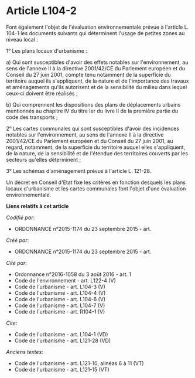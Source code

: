 # Article L104-2

Font également l'objet de l'évaluation environnementale prévue à l'article L. 104-1 les documents suivants qui déterminent
l'usage de petites zones au niveau local : 

1° Les plans locaux d'urbanisme : 

a) Qui sont susceptibles d'avoir des effets notables sur l'environnement, au sens de l'annexe II à la directive 2001/42/CE du
Parlement européen et du Conseil du 27 juin 2001, compte tenu notamment de la superficie du territoire auquel ils
s'appliquent, de la nature et de l'importance des travaux et aménagements qu'ils autorisent et de la sensibilité du milieu
dans lequel ceux-ci doivent être réalisés ; 

b) Qui comprennent les dispositions des plans de déplacements urbains mentionnés au chapitre IV du titre Ier du livre II de
la première partie du code des transports ; 

2° Les cartes communales qui sont susceptibles d'avoir des incidences notables sur l'environnement, au sens de l'annexe II à
la directive 2001/42/CE du Parlement européen et du Conseil du 27 juin 2001, au regard, notamment, de la superficie du
territoire auquel elles s'appliquent, de la nature, de la sensibilité et de l'étendue des territoires couverts par les
secteurs qu'elles déterminent ; 

3° Les schémas d'aménagement prévus à l'article L. 121-28. 

Un décret en Conseil d'Etat fixe les critères en fonction desquels les plans locaux d'urbanisme et les cartes communales font
l'objet d'une évaluation environnementale.

**Liens relatifs à cet article**

_Codifié par_:

  - ORDONNANCE n°2015-1174 du 23 septembre 2015 - art.

_Créé par_:

  - ORDONNANCE n°2015-1174 du 23 septembre 2015 - art.

_Cité par_:

  - Ordonnance n°2016-1058 du 3 août 2016 - art. 1
  - Code de l'environnement - art. L122-4 (V)
  - Code de l'urbanisme - art. L104-3 (V)
  - Code de l'urbanisme - art. L104-4 (V)
  - Code de l'urbanisme - art. L104-6 (V)
  - Code de l'urbanisme - art. L104-7 (V)
  - Code de l'urbanisme - art. R104-1 (V)

_Cite_:

  - Code de l'urbanisme - art. L104-1 (VD)
  - Code de l'urbanisme - art. L121-28 (VD)

_Anciens textes_:

  - Code de l'urbanisme - art. L121-10, alinéas 6 à 11 (VT)
  - Code de l'urbanisme - art. L121-15 (VT)
